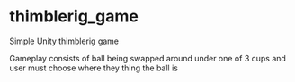 # thimblerig_game
Simple Unity thimblerig game

Gameplay consists of ball being swapped around under one of 3 cups and user must choose where they thing the ball is